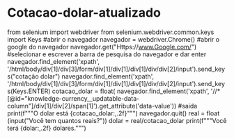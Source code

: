 # Cotacao-dolar-atualizado
from selenium import webdriver
from selenium.webdriver.common.keys import Keys
#abrir o navegador
navegador = webdriver.Chrome()
#abrir o google do navegador
navegador.get("Https://www.Google.com/")
#selecionar e escrever a barra de pesquisa do navegador e dar enter
navegador.find_element('xpath', '/html/body/div[1]/div[3]/form/div[1]/div[1]/div[1]/div/div[2]/input').send_keys("cotação dolar")
navegador.find_element('xpath', '/html/body/div[1]/div[3]/form/div[1]/div[1]/div[1]/div/div[2]/input').send_keys(Keys.ENTER)
cotacao_dolar = float( navegador.find_element('xpath', '//*[@id="knowledge-currency__updatable-data-column"]/div[1]/div[2]/span[1]').get_attribute('data-value'))
#saida
print(f"""O dolar está {cotacao_dolar:,.2f}""")
navegador.quit()
real = float (input("Você tem quantos reais?"))
dolar = real/cotacao_dolar
print(f"""Você terá {dolar:,.2f} dolares.""")
